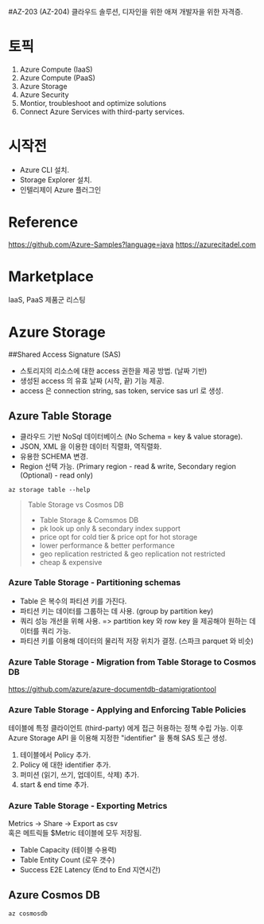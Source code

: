 #AZ-203 (AZ-204)
클라우드 솔루션, 디자인을 위한 애져 개발자을 위한 자격증.

# 토픽
1. Azure Compute (IaaS)
2. Azure Compute (PaaS)
3. Azure Storage 
4. Azure Security
5. Montior, troubleshoot and optimize solutions
6. Connect Azure Services with third-party services.

# 시작전
* Azure CLI 설치.
* Storage Explorer 설치.
* 인텔리제이 Azure 플러그인

# Reference
https://github.com/Azure-Samples?language=java
https://azurecitadel.com

# Marketplace
IaaS, PaaS 제품군 리스팅

# Azure Storage

##Shared Access Signature (SAS)
* 스토리지의 리소스에 대한 access 권한을 제공 방법. (날짜 기반)
* 생성된 access 의 유효 날짜 (시작, 끝) 기능 제공.
* access 은 connection string, sas token, service sas url 로 생성.
 

## Azure Table Storage
* 클라우드 기반 NoSql 데이터베이스 (No Schema = key & value storage).
* JSON, XML 을 이용한 데이터 직렬화, 역직렬화.
* 유용한 SCHEMA 변경.
* Region 선택 가능. (Primary region - read & write, Secondary region (Optional) - read only)

```
az storage table --help
```

> Table Storage vs Cosmos DB
> * Table Storage                   &    Comsmos DB 
> * pk look up only                 & secondary index support
> * price opt for cold tier         & price opt for hot storage
> * lower performance               & better performance 
> * geo replication restricted      & geo replication not restricted
> * cheap                           & expensive

### Azure Table Storage - Partitioning schemas
* Table 은 복수의 파티션 키를 가진다.
* 파티션 키는 데이터를 그룹하는 데 사용. (group by partition key)
* 쿼리 성능 개선을 위해 사용. => partition key 와 row key 을 제공해야 원하는 데이터를 쿼리 가능.
* 파티션 키를 이용해 데이터의 물리적 저장 위치가 결정. (스파크 parquet 와 비슷)

### Azure Table Storage -  Migration from Table Storage to Cosmos DB
https://github.com/azure/azure-documentdb-datamigrationtool

### Azure Table Storage - Applying and Enforcing Table Policies
테이블에 특정 클라이언트 (third-party) 에게 접근 허용하는 정책 수립 가능.
이후 Azure Storage API 을 이용해 지정한 "identifier" 을 통해 SAS 토근 생성.

1. 테이블에서 Policy 추가.
2. Policy 에 대한 identifier 추가.
3. 퍼미션 (읽기, 쓰기, 업데이트, 삭제) 추가.
4. start & end time 추가.

### Azure Table Storage - Exporting Metrics
Metrics -> Share -> Export as csv <br>
혹은 메트릭들 $Metric 테이블에 모두 저장됨.


* Table Capacity (테이블 수용력)
* Table Entity Count (로우 갯수)
* Success E2E Latency (End to End 지연시간)


## Azure Cosmos DB
```
az cosmosdb
```